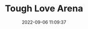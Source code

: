 ---
date: 2022-09-06 11:09:37
title: 'Tough Love Arena'	
tags: []
price: $11.99 or Free on Browser	
link: https://store.steampowered.com/app/1807330/Tough_Love_Arena/	
discord: https://discord.com/invite/gMBRaUPDT7	
twitter: https://twitter.com/ToughLoveArena
---